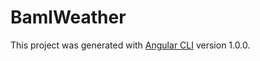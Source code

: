 # BamlWeather

This project was generated with [Angular CLI](https://github.com/angular/angular-cli) version 1.0.0.
